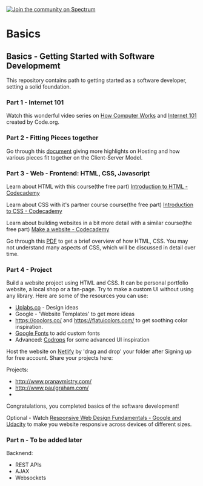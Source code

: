 [![Join the community on Spectrum](https://withspectrum.github.io/badge/badge.svg)](https://spectrum.chat/upskilldev)

# Basics

## Basics - Getting Started with Software Developmemt
This repository contains path to getting started as a software developer, setting a solid foundation.

### Part 1 - Internet 101
Watch this wonderful video series on [How Computer Works](https://www.khanacademy.org/computing/computer-science/how-computers-work2) and [Internet 101](https://www.khanacademy.org/computing/computer-science/internet-intro) created by Code.org.

### Part 2 - Fitting Pieces together
Go through this [document](https://docs.google.com/presentation/d/1MGiFW1r-X-hPlEt7_h0zqynS66NsfmMqDqbvMKL9aek/edit?usp=sharing) giving more highlights on Hosting and how various pieces fit together on the Client-Server Model.

### Part 3 - Web - Frontend: HTML, CSS, Javascript
Learn about HTML with this course(the free part) [Introduction to HTML - Codecademy](https://www.codecademy.com/learn/learn-html)

Learn about CSS with it's partner course course(the free part) [Introduction to CSS - Codecademy](https://www.codecademy.com/learn/learn-css)

Learn about building websites in a bit more detail with a similar course(the free part) [Make a website - Codecademy](https://www.codecademy.com/learn/make-a-website)

Go through this [PDF](https://github.com/upskilldev/basics/blob/master/frontend.pdf) to get a brief overview of how HTML, CSS. You may not understand many aspects of CSS, which will be discussed in detail over time.

### Part 4 - Project

Build a website project using HTML and CSS. It can be personal portfolio website, a local shop or a fan-page. Try to make a custom UI without using any library. Here are some of the resources you can use:
 - [Uplabs.co](Uplabs.co) - Design ideas
 - Google - 'Website Templates' to get more ideas
 - https://coolors.co/ and https://flatuicolors.com/ to get soothing color inspiration.
 - [Google Fonts](https://fonts.google.com/) to add custom fonts
 - Advanced: [Codrops](https://tympanus.net/codrops/) for some advanced UI inspiration

Host the website on [Netlify](https://www.netlify.com/) by 'drag and drop' your folder after Signing up for free account. Share your projects here:

Projects: 
- http://www.pranavmistry.com/
- http://www.paulgraham.com/
- <Add your project here>

Congratulations, you completed basics of the software development!

Optional - Watch [Responsive Web Design Fundamentals - Google and Udacity](https://www.udacity.com/course/responsive-web-design-fundamentals--ud893) to make you website responsive across devices of different sizes.

### Part n - To be added later

Backnend:
 - REST APIs
 - AJAX
 - Websockets


